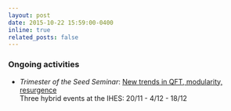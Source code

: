```yaml
---
layout: post
date: 2015-10-22 15:59:00-0400
inline: true
related_posts: false
---
```



<h3>Ongoing activities</h3>

- <i>Trimester of the Seed Seminar</i>: <a href="https://indico.math.cnrs.fr/category/531" target="_blank">New trends in QFT, modularity, resurgence</a><br/>
Three hybrid events at the IHES: 20/11 - 4/12 - 18/12
